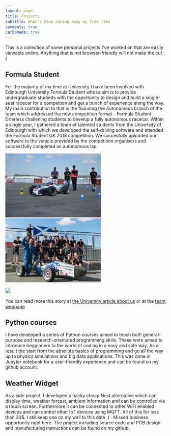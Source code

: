 ```yaml
---
layout: page
title: Projects
subtitle: What's been eating away my free time
comments: true
carbonads: true
---
```


This is a collection of some personal projects I've worked on that are easily viewable online. Anything that is not browser-friendly will not make the cut :(

## Formula Student
For the majority of my time at University I have been involved with Edinburgh University Formula Student whose aim is to provide undergraduate students with the opportunity to design and build a single-seat racecar for a compeition and get a bunch of experience along the way. My main contribution to that is the founding the Autonomous branch of the team which addressed the new competition format - Formula Student Drierless challening students to develop a fully autonomous racecar. Within a single year, I gathered a team of talented students from the University of Edinburgh with which we developed the self-driving software and attended the Formula Student UK 2018 competition. We succesfully uploaded our software to the vehicle provided by the competition organisers and successfully completed an autonomous lap.


<p float="left">
  <img src="/img/slider/EUFS_Picture_1.jpg" width="300" />
  <img src="/img/slider/EUFS_Picture_3.jpg" width="300" /> 
</p>


[![](https://img.youtube.com/vi/Ic7Szt7nbeI/0.jpg)](https://www.youtube.com/watch?v=Ic7Szt7nbeI)



You can read more this story at [the University article about us](https://www.ed.ac.uk/informatics/news-events/stories/2018/students-on-quest-for-high-speed-success) or at the [team webpage](http://eufs.eusa.ed.ac.uk)

## Python courses
I have developed a series of Python courses aimed to teach both general-purpose and research-orientated programming skills. These were aimed to introduce begginners to the world of coding in a easy and safe way. As a result the start from the absolute basics of programming and go all the way up to physics simulations and big data applications. This was done in Jupyter notebook for a user-friendly experience and can be found on my github account. 


## Weather Widget
As a side project, I developed a hacky cheap Nest alternative which can display time, weather forcast, ambient information and can be controlled via a touch screen. Furthermore it can be connected to other WiFi enabled devices and can control other IoT devices using MQTT. All of this for less than 30$. I still keep one on my wall to this date :) . Missed business opportunity right here. The project including source code and PCB design and manufacturing instructions can be found on my github.

